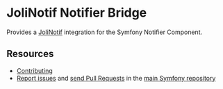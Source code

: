 JoliNotif Notifier Bridge
=============

Provides a [JoliNotif](https://github.com/jolicode/JoliNotif) integration for
the Symfony Notifier Component.

Resources
---------

* [Contributing](https://symfony.com/doc/current/contributing/index.html)
* [Report issues](https://github.com/symfony/symfony/issues) and
  [send Pull Requests](https://github.com/symfony/symfony/pulls)
  in the [main Symfony repository](https://github.com/symfony/symfony)
